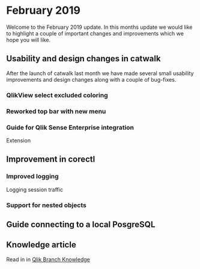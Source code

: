 # February 2019

Welcome to the February 2019 update. In this months update we would like to highlight a couple of important changes and
improvements which we hope you will like.

## Usability and design changes in catwalk

After the launch of catwalk last month we have made several small usability improvements and design changes along with a
couple of bug-fixes.

### QlikView select excluded coloring

### Reworked top bar with new menu

### Guide for Qlik Sense Enterprise integration

Extension

## Improvement in corectl

### Improved logging

Logging session traffic

### Support for nested objects

## Guide connecting to a local PosgreSQL

## Knowledge article

Read in in [Qlik Branch Knowledge](https://developer.qlik.com/knowledge/5c5302d4bf85ce00175efd18)